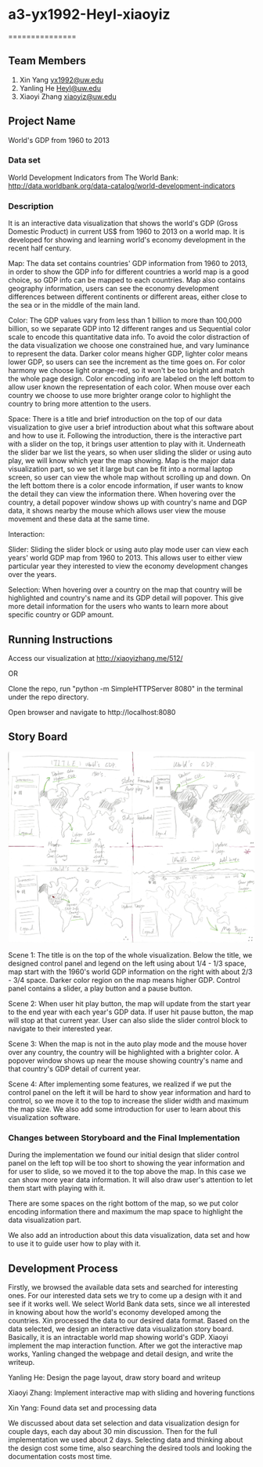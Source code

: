 # a3-yx1992-Heyl-xiaoyiz
===============

## Team Members

1. Xin Yang yx1992@uw.edu
2. Yanling He Heyl@uw.edu
3. Xiaoyi Zhang xiaoyiz@uw.edu

## Project Name

World's GDP from 1960 to 2013

### Data set

World Development Indicators from The World Bank: http://data.worldbank.org/data-catalog/world-development-indicators

### Description

It is an interactive data visualization that shows the world's GDP (Gross Domestic Product) in current US$ from 1960 to 2013 on a world map. It is developed for showing and learning world's economy development in the recent half century. 

Map: The data set contains countries' GDP information from 1960 to 2013, in order to show the GDP info for different countries a world map is a good choice, so GDP info can be mapped to each countries. Map also contains geography information, users can see the economy development differences between different continents or different areas, either close to the sea or in the middle of the main land.

Color: The GDP values vary from less than 1 billion to more than 100,000 billion, so we separate GDP into 12 different ranges and us Sequential color scale to encode this quantitative data info. To avoid the color distraction of the data visualization we choose one constrained hue, and vary luminance to represent the data. Darker color means higher GDP, lighter color means lower GDP, so users can see the increment as the time goes on. For color harmony we choose light orange-red, so it won't be too bright and match the whole page design. Color encoding info are labeled on the left bottom to allow user known the representation of each color. When mouse over each country we choose to use more brighter orange color to highlight the country to bring more attention to the users.

Space: There is a title and brief introduction on the top of our data visualization to give user a brief introduction about what this software about and how to use it. Following the introduction, there is the interactive part with a slider on the top, it brings user attention to play with it. Underneath the slider bar we list the years, so when user sliding the slider or using auto play, we will know which year the map showing. Map is the major data visualization part, so we set it large but can be fit into a normal laptop screen, so user can view the whole map without scrolling up and down. On the left bottom there is a color encode information, if user wants to know the detail they can view the information there. When hovering over the country, a detail popover window shows up with country's name and DGP data, it shows nearby the mouse which allows user view the mouse movement and these data at the same time.

Interaction:

Slider: Sliding the slider block or using auto play mode user can view each years' world GDP map from 1960 to 2013. This allows user to either view particular year they interested to view the economy development changes over the years.

Selection: When hovering over a country on the map that country will be highlighted and country's name and its GDP detail will popover. This give more detail information for the users who wants to learn more about specific country or GDP amount.

## Running Instructions

Access our visualization at http://xiaoyizhang.me/512/

OR

Clone the repo, run "python -m SimpleHTTPServer 8080" in the terminal under the repo directory.

Open browser and navigate to http://localhost:8080

## Story Board

![alt tag](img/storyboard.jpeg)

Scene 1: The title is on the top of the whole visualization. Below the title, we designed control panel and legend on the left using about 1/4 - 1/3 space, map start with the 1960's world GDP information on the right with about 2/3 - 3/4 space. Darker color region on the map means higher GDP. Control panel contains a slider, a play button and a pause button.

Scene 2: When user hit play button, the map will update from the start year to the end year with each year's GDP data. If user hit pause button, the map will stop at that current year. User can also slide the slider control block to navigate to their interested year.

Scene 3: When the map is not in the auto play mode and the mouse hover over any country, the country will be highlighted with a brighter color. A popover window shows up near the mouse showing country's name and that country's GDP detail of current year.

Scene 4: After implementing some features, we realized if we put the control panel on the left it will be hard to show year information and hard to control, so we move it to the top to increase the slider width and maximum the map size. We also add some introduction for user to learn about this visualization software.

### Changes between Storyboard and the Final Implementation

During the implementation we found our initial design that slider control panel on the left top will be too short to showing the year information and for user to slide, so we moved it to the top above the map. In this case we can show more year data information. It will also draw user's attention to let them start with playing with it.

There are some spaces on the right bottom of the map, so we put color encoding information there and maximum the map space to highlight the data visualization part.

We also add an introduction about this data visualization, data set and how to use it to guide user how to play with it.

## Development Process
Firstly, we browsed the available data sets and searched for interesting ones. For our interested data sets we try to come up a design with it and see if it works well. We select World Bank data sets, since we all interested in knowing about how the world's economy developed among the countries. Xin processed the data to our desired data format. Based on the data selected, we design an interactive data visualization story board. Basically, it is an intractable world map showing world's GDP. Xiaoyi implement the map interaction function. After we got the interactive map works, Yanling changed the webpage and detail design, and write the writeup. 

Yanling He: Design the page layout, draw story board and writeup

Xiaoyi Zhang: Implement interactive map with sliding and hovering functions

Xin Yang: Found data set and processing data

We discussed about data set selection and data visualization design for couple days, each day about 30 min discussion. Then for the full implementation we used about 2 days. Selecting data and thinking about the design cost some time, also searching the desired tools and looking the documentation costs most time.

